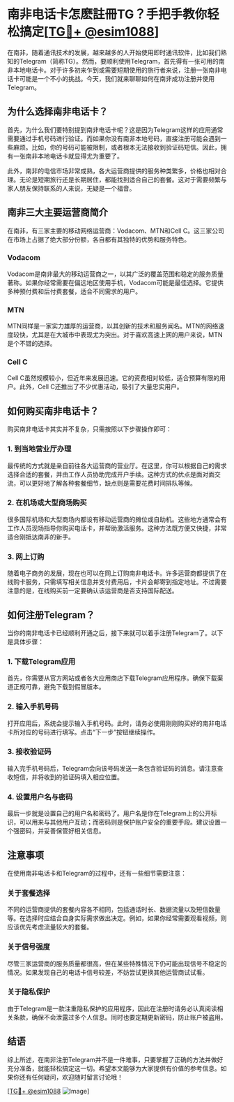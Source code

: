# 南非电话卡怎麽註冊TG？手把手教你轻松搞定[[TG💪+ @esim1088](https://t.me/s/esim1088)]

在南非，随着通讯技术的发展，越来越多的人开始使用即时通讯软件，比如我们熟知的Telegram（简称TG）。然而，要顺利使用Telegram，首先得有一张可用的南非本地电话卡。对于许多初来乍到或需要短期使用的旅行者来说，注册一张南非电话卡可能是一个不小的挑战。今天，我们就来聊聊如何在南非成功注册并使用Telegram。

## 为什么选择南非电话卡？

首先，为什么我们要特别提到南非电话卡呢？这是因为Telegram这样的应用通常需要通过手机号码进行验证。而如果你没有南非本地号码，直接注册可能会遇到一些麻烦。比如，你的号码可能被限制，或者根本无法接收到验证码短信。因此，拥有一张南非本地电话卡就显得尤为重要了。

此外，南非的电信市场非常成熟，各大运营商提供的服务种类繁多，价格也相对合理。无论是短期旅行还是长期居住，都能找到适合自己的套餐。这对于需要频繁与家人朋友保持联系的人来说，无疑是一个福音。

## 南非三大主要运营商简介

在南非，有三家主要的移动网络运营商：Vodacom、MTN和Cell C。这三家公司在市场上占据了绝大部分份额，各自都有其独特的优势和服务特色。

### Vodacom

Vodacom是南非最大的移动运营商之一，以其广泛的覆盖范围和稳定的服务质量著称。如果你经常需要在偏远地区使用手机，Vodacom可能是最佳选择。它提供多种预付费和后付费套餐，适合不同需求的用户。

### MTN

MTN同样是一家实力雄厚的运营商，以其创新的技术和服务闻名。MTN的网络速度较快，尤其是在大城市中表现尤为突出。对于喜欢高速上网的用户来说，MTN是个不错的选择。

### Cell C

Cell C虽然规模较小，但近年来发展迅速。它的资费相对较低，适合预算有限的用户。此外，Cell C还推出了不少优惠活动，吸引了大量忠实用户。

## 如何购买南非电话卡？

购买南非电话卡其实并不复杂，只需按照以下步骤操作即可：

### 1. 到当地营业厅办理

最传统的方式就是亲自前往各大运营商的营业厅。在这里，你可以根据自己的需求选择合适的套餐，并由工作人员协助完成开户手续。这种方式的优点是面对面交流，可以更好地了解各种套餐细节，缺点则是需要花费时间排队等候。

### 2. 在机场或大型商场购买

很多国际机场和大型商场内都设有移动运营商的摊位或自助机。这些地方通常会有工作人员现场指导你购买电话卡，并帮助激活服务。这种方法既方便又快捷，非常适合刚抵达南非的新手。

### 3. 网上订购

随着电子商务的发展，现在也可以在网上订购南非电话卡。许多运营商都提供了在线购卡服务，只需填写相关信息并支付费用后，卡片会邮寄到指定地址。不过需要注意的是，在线购买前一定要确认该运营商是否支持国际配送。

## 如何注册Telegram？

当你的南非电话卡已经顺利开通之后，接下来就可以着手注册Telegram了。以下是具体步骤：

### 1. 下载Telegram应用

首先，你需要从官方网站或者各大应用商店下载Telegram应用程序。确保下载渠道正规可靠，避免下载到假冒版本。

### 2. 输入手机号码

打开应用后，系统会提示输入手机号码。此时，请务必使用刚刚购买好的南非电话卡所对应的号码进行填写。点击“下一步”按钮继续操作。

### 3. 接收验证码

输入完手机号码后，Telegram会向该号码发送一条包含验证码的消息。请注意查收短信，并将收到的验证码填入相应位置。

### 4. 设置用户名与密码

最后一步就是设置自己的用户名和密码了。用户名是你在Telegram上的公开标识，可以用来与其他用户互动；而密码则是保护账户安全的重要手段。建议设置一个强密码，并妥善保管好相关信息。

## 注意事项

在使用南非电话卡和Telegram的过程中，还有一些细节需要注意：

### 关于套餐选择

不同的运营商提供的套餐内容各不相同，包括通话时长、数据流量以及短信数量等。在选择时应结合自身实际需求做出决定。例如，如果你经常需要观看视频，则应该优先考虑流量较大的套餐。

### 关于信号强度

尽管三家运营商的服务质量都很高，但在某些特殊情况下仍可能出现信号不稳定的情况。如果发现自己的电话卡信号较差，不妨尝试更换其他运营商试试看。

### 关于隐私保护

由于Telegram是一款注重隐私保护的应用程序，因此在注册时请务必认真阅读相关条款，确保不会泄露过多个人信息。同时也要定期更新密码，防止账户被盗用。

## 结语

综上所述，在南非注册Telegram并不是一件难事，只要掌握了正确的方法并做好充分准备，就能轻松搞定这一切。希望本文能够为大家提供有价值的参考信息。如果你还有任何疑问，欢迎随时留言讨论哦！

[[TG💪+ @esim1088](https://t.me/s/esim1088) ![Image](https://i.postimg.cc/4NQfJmqS/Snipaste-2025-05-13-00-14-12.png)]